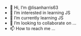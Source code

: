 - 👋 Hi, I’m @lisanharris63
- 👀 I’m interested in learning JS
- 🌱 I’m currently learning JS
- 💞️ I’m looking to collaborate on ...
- 📫 How to reach me ...

<!---
lisanharris63/lisanharris63 is a ✨ special ✨ repository because its `README.md` (this file) appears on your GitHub profile.
You can click the Preview link to take a look at your changes.
--->

